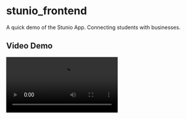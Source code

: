 # stunio_frontend

A quick demo of the Stunio App. Connecting students with businesses.

## Video Demo
![application_running](docs/video_demo.mp4)
